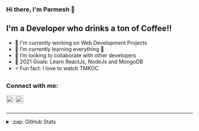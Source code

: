 ### Hi there, I'm Parmesh 👋

## I'm a Developer who drinks a ton of Coffee!!

- 🔭 I'm currently working on Web Development Projects
- 🌱 I’m currently learning everything 🤣
- 👯 I’m looking to collaborate with other developers
- 🥅 2021 Goals: Learn ReactJs, NodeJs and MongoDB
- ⚡ Fun fact: I love to watch TMKOC


### Connect with me:

[<img align="left" alt="Parmesh | LinkedIn" width="22px" src="https://cdn.jsdelivr.net/npm/simple-icons@v3/icons/linkedin.svg" />][linkedin]
[<img align="left" alt="Parmesh | Instagram" width="22px" src="https://cdn.jsdelivr.net/npm/simple-icons@v3/icons/instagram.svg" />][instagram]


<br />
<br />

---

<details>
  <summary>:zap: GitHub Stats</summary>

  <img align="left" alt="Parmesh's GitHub Stats" src="https://github-readme-stats.vercel.app/api?username=parmeshwalunj&show_icons=true&hide_border=true" />

</details>

[instagram]: https://www.instagram.com/parmeshwalunj/
[linkedin]: https://www.linkedin.com/in/parmesh-walunj/


<!--
**parmeshwalunj/parmeshwalunj** is a ✨ _special_ ✨ repository because its `README.md` (this file) appears on your GitHub profile.

Here are some ideas to get you started:

- 🔭 I’m currently working on ...
- 🌱 I’m currently learning ...
- 👯 I’m looking to collaborate on ...
- 🤔 I’m looking for help with ...
- 💬 Ask me about ...
- 📫 How to reach me: ...
- 😄 Pronouns: ...
- ⚡ Fun fact: ...
-->
